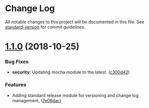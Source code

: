 # Change Log

All notable changes to this project will be documented in this file. See [standard-version](https://github.com/conventional-changelog/standard-version) for commit guidelines.

<a name="1.1.0"></a>
# [1.1.0](https://github.com/devopsgroup-io/veeva/compare/v1.0.0...v1.1.0) (2018-10-25)


### Bug Fixes

* **security:** Updating mocha module to the latest. ([c300d42](https://github.com/devopsgroup-io/veeva/commit/c300d42))


### Features

* Adding standard release module for versioning and change log management, ([7e06dac](https://github.com/devopsgroup-io/veeva/commit/7e06dac))
